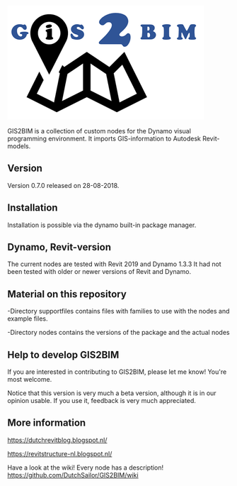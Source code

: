 ![Image](GIS2BIMLOGO.png)

GIS2BIM is a collection of custom nodes for the Dynamo visual programming environment.  It imports GIS-information to Autodesk Revit-models. 

## Version
Version 0.7.0 released on 28-08-2018.

## Installation
Installation is possible via the dynamo built-in package manager.

## Dynamo, Revit-version
The current nodes are tested with Revit 2019 and Dynamo 1.3.3
It had not been tested with older or newer versions of Revit and Dynamo.

## Material on this repository
-Directory supportfiles contains files with families to use with the nodes and example files.

-Directory nodes contains the versions of the package and the actual nodes

## Help to develop GIS2BIM
If you are interested in contributing to GIS2BIM, please let me know! You're most welcome.

Notice that this version is very much a beta version, although it is in our opinion usable. If you use it, feedback is very much appreciated.

## More information
https://dutchrevitblog.blogspot.nl/

https://revitstructure-nl.blogspot.nl/

Have a look at the wiki! Every node has a description! https://github.com/DutchSailor/GIS2BIM/wiki
